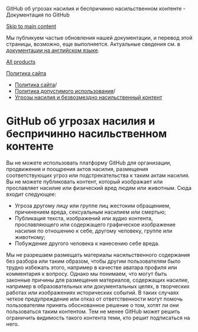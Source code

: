 GitHub об угрозах насилия и беспричинно насильственном контенте - Документация по GitHub

[Skip to main content](#main-content)

Мы публикуем частые обновления нашей документации, и перевод этой страницы, возможно, еще выполняется. Актуальные сведения см. в [документации на английском языке](/en).

[All products](/ru)

[Политика сайта](/ru/site-policy)

* [Политика сайта](/ru/site-policy)/
* [Политика допустимого использования](/ru/site-policy/acceptable-use-policies)/
* [Угрозы насилия и безвозмездно насильственный контент](/ru/site-policy/acceptable-use-policies/github-threats-of-violence-and-gratuitously-violent-content)

GitHub об угрозах насилия и беспричинно насильственном контенте
==========

Вы не можете использовать платформу GitHub для организации, продвижения и поощрения актов насилия, размещения соответствующих угроз или подстрекательства к таким актам насилия. Вы не можете публиковать контент, который изображает или прославляет насилие или физический вред людям или животным. Сюда входит следующее:

* Угроза другому лицу или группе лиц жестоким обращением, причинением вреда, сексуальным насилием или смертью;
* Публикация текста, изображений или аудио контента, прославляющего или содержащего графическое изображение насилия по отношению к себе, другому человеку, группе или животному;
* Побуждение другого человека к нанесению себе вреда.

Мы не разрешаем размещать материалы насильственного содержания без разбора или таким образом, чтобы другим пользователям было трудно избежать этого, например в качестве аватара профиля или комментария к вопросу. Однако мы понимаем, что могут быть законные причины для размещения материалов, содержащих насилие, например в образовательных или документальных целях, в творческих работах или изображениях исторических событий. В таких случаях четкое предупреждение или отказ от ответственности могут помочь пользователям принять обоснованное решение о том, хотят ли они пользоваться таким контентом. Тем не менее GitHub может решить ограничить видимость такого контента теми, кто решит подписаться на него.
